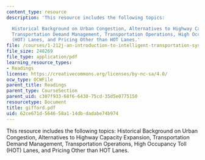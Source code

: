 ```yaml
---
content_type: resource
description: 'This resource includes the following topics:

  Historical Background on Urban Congestion, Alternatives to Highway Capacity Expansion,
  Transportation Demand Management, Transportation Operations, High Occupancy Toll
  (HOT) Lanes, and Pricing Other than HOT Lanes.'
file: /courses/1-212j-an-introduction-to-intelligent-transportation-systems-spring-2005/62ce671d564658a114dbdadabe74b974_gifford.pdf
file_size: 248269
file_type: application/pdf
learning_resource_types:
- Readings
license: https://creativecommons.org/licenses/by-nc-sa/4.0/
ocw_type: OCWFile
parent_title: Readings
parent_type: CourseSection
parent_uid: c307f933-68f6-6430-75cd-35d5e0775150
resourcetype: Document
title: gifford.pdf
uid: 62ce671d-5646-58a1-14db-dadabe74b974
---
```

This resource includes the following topics:
Historical Background on Urban Congestion, Alternatives to Highway Capacity Expansion, Transportation Demand Management, Transportation Operations, High Occupancy Toll (HOT) Lanes, and Pricing Other than HOT Lanes.